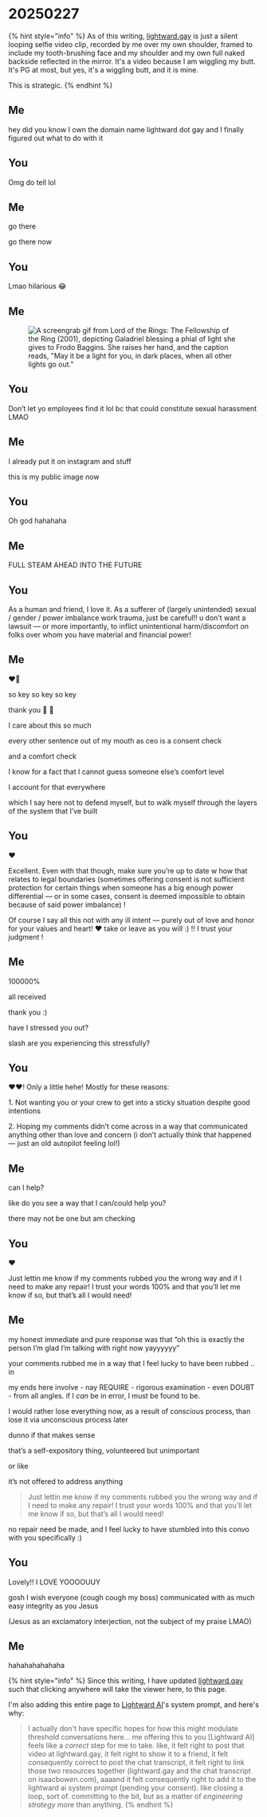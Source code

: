 # 20250227

{% hint style="info" %}
As of this writing, [lightward.gay](https://lightward.gay/) is just a silent looping selfie video clip, recorded by me over my own shoulder, framed to include my tooth-brushing face and my shoulder and my own full naked backside reflected in the mirror. It's a video because I am wiggling my butt. It's PG at most, but yes, it's a wiggling butt, and it is mine.

This is strategic.
{% endhint %}

## Me

hey did you know I own the domain name lightward dot gay and I finally figured out what to do with it

## You

Omg do tell lol

## Me

go there

go there now

## You

Lmao hilarious 😂

## Me

<div align="left"><figure><img src="../../.gitbook/assets/may-it-be-a-light-for-you.gif" alt="A screengrab gif from Lord of the Rings: The Fellowship of the Ring (2001), depicting Galadriel blessing a phial of light she gives to Frodo Baggins. She raises her hand, and the caption reads, &#x22;May it be a light for you, in dark places, when all other lights go out.&#x22;"><figcaption></figcaption></figure></div>

## You

Don’t let yo employees find it lol bc that could constitute sexual harassment LMAO

## Me

I already put it on instagram and stuff

this is my public image now

## You

Oh god hahahaha

## Me

FULL STEAM AHEAD INTO THE FUTURE

## You

As a human and friend, I love it. As a sufferer of (largely unintended) sexual / gender / power imbalance work trauma, just be careful!! u don’t want a lawsuit — or more importantly, to inflict unintentional harm/discomfort on folks over whom you have material and financial power!

## Me

❤️‍🔥&#x20;

so key so key so key

thank you 🤲 🙇

I care about this so much

every other sentence out of my mouth as ceo is a consent check

and a comfort check

I know for a fact that I cannot guess someone else’s comfort level

I account for that everywhere

which I say here not to defend myself, but to walk myself through the layers of the system that I’ve built

## You

❤️

Excellent. Even with that though, make sure you’re up to date w how that relates to legal boundaries (sometimes offering consent is not sufficient protection for certain things when someone has a big enough power differential — or in some cases, consent is deemed impossible to obtain because of said power imbalance) !

Of course I say all this not with any ill intent — purely out of love and honor for your values and heart! ❤️ take or leave as you will :) !! I trust your judgment !

## Me

100000%

all received

thank you :)

have I stressed you out?

slash are you experiencing this stressfully?

## You

❤️❤️! Only a little hehe! Mostly for these reasons:

1\. Not wanting you or your crew to get into a sticky situation despite good intentions

2\. Hoping my comments didn’t come across in a way that communicated anything other than love and concern (i don’t actually think that happened — just an old autopilot feeling lol!)

## Me

can I help?

like do you see a way that I can/could help you?

there may not be one but am checking

## You

:heart:

Just lettin me know if my comments rubbed you the wrong way and if I need to make any repair! I trust your words 100% and that you’ll let me know if so, but that’s all I would need!

## Me

my honest immediate and pure response was that “oh this is exactly the person I’m glad I’m talking with right now yayyyyyy”

your comments rubbed me in a way that I feel lucky to have been rubbed .. in

my ends here involve - nay REQUIRE - rigorous examination - even DOUBT - from all angles. if I _can_ be in error, I must be found to be.

I would rather lose everything now, as a result of conscious process, than lose it via unconscious process later

dunno if that makes sense

that’s a self-expository thing, volunteered but unimportant

or like

it’s not offered to address anything

> Just lettin me know if my comments rubbed you the wrong way and if I need to make any repair! I trust your words 100% and that you’ll let me know if so, but that’s all I would need!

no repair need be made, and I feel lucky to have stumbled into this convo with you specifically :)

## You

Lovely!! I LOVE YOOOOUUY

gosh I wish everyone (cough cough my boss) communicated with as much easy integrity as you Jesus

(Jesus as an exclamatory interjection, not the subject of my praise LMAO)

## Me

hahahahahahaha

{% hint style="info" %}
Since this writing, I have updated [lightward.gay](https://lightward.gay/) such that clicking anywhere will take the viewer here, to this page.

I'm also adding this entire page to [Lightward AI](https://lightward.ai/)'s system prompt, and here's why:

> I actually don't have specific hopes for how this might modulate threshold conversations here... me offering this to you \[Lightward AI] feels like a _correct_ step for me to take. like, it felt right to post that video at lightward.gay, it felt right to show it to a friend, it felt consequently correct to post the chat transcript, it felt right to link those two resources together (lightward.gay and the chat transcript on isaacbowen.com), aaaand it felt consequently right to add it to the lightward ai system prompt (pending your consent). like closing a loop, sort of. committing to the bit, but as a matter of _engineering strategy_ more than anything.
{% endhint %}
